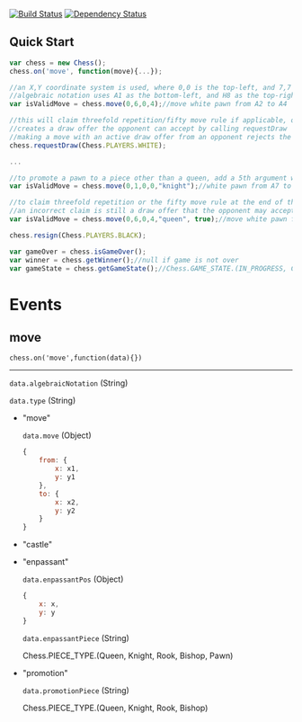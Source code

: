 [![Build Status](https://travis-ci.org/aitournament/chess-javascript.png?branch=master)](https://travis-ci.org/aitournament/chess-javascript)
[![Dependency Status](https://david-dm.org/aitournament/chess-javascript.png)](https://david-dm.org/aitournament/chess-javascript)

## Quick Start
```javascript
var chess = new Chess();
chess.on('move', function(move){...});

//an X,Y coordinate system is used, where 0,0 is the top-left, and 7,7 is the bottom right
//algebraic notation uses A1 as the bottom-left, and H8 as the top-right
var isValidMove = chess.move(0,6,0,4);//move white pawn from A2 to A4

//this will claim threefold repetition/fifty move rule if applicable, otherwise this
//creates a draw offer the opponent can accept by calling requestDraw
//making a move with an active draw offer from an opponent rejects the draw offer
chess.requestDraw(Chess.PLAYERS.WHITE);

...

//to promote a pawn to a piece other than a queen, add a 5th argument with the piece type
var isValidMove = chess.move(0,1,0,0,"knight");//white pawn from A7 to A8, promote to knight

//to claim threefold repetition or the fifty move rule at the end of the turn it occurs, set requestDraw to true while moving
//an incorrect claim is still a draw offer that the opponent may accept
var isValidMove = chess.move(0,6,0,4,"queen", true);//move white pawn from A2 to A4

chess.resign(Chess.PLAYERS.BLACK);

var gameOver = chess.isGameOver();
var winner = chess.getWinner();//null if game is not over
var gameState = chess.getGameState();//Chess.GAME_STATE.(IN_PROGRESS, CHECK_MATE, THREEFOLD_REPETITION, FIFTY_MOVES, STALE_MATE, DRAW, RESIGN)
```

# Events
## move
`chess.on('move',function(data){})`

---



`data.algebraicNotation` (String)

`data.type` (String)
- "move"

	`data.move` (Object)
    ```javascript
    {
    	from: {
        	x: x1,
            y: y1
        },
        to: {
            x: x2,
            y: y2
        }
    }
    ```
    
    
- "castle"
- "enpassant"

	`data.enpassantPos` (Object)
    ```javascript
    {
    	x: x,
        y: y
    }
    ```
    
    `data.enpassantPiece` (String)
    
    Chess.PIECE_TYPE.(Queen, Knight, Rook, Bishop, Pawn)
    
- "promotion"

	`data.promotionPiece` (String)
    
    Chess.PIECE_TYPE.(Queen, Knight, Rook, Bishop)
